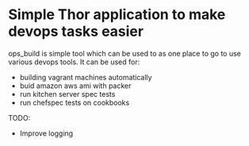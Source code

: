 # Simple Thor application to make devops tasks easier

ops_build is simple tool which can be used to as one place to go to use various devops tools. It can be used for:

* building vagrant machines automatically
* buid amazon aws ami with packer
* run kitchen server spec tests
* run chefspec tests on cookbooks

TODO:

* Improve logging

